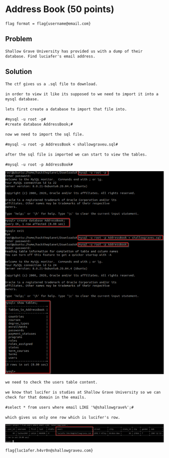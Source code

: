 # Address Book (50 points)

`flag format = flag{username@email.com}`

## Problem
```
Shallow Grave University has provided us with a dump of their database. Find luciafer's email address.
```

## Solution
```
The ctf gives us a .sql file to download.

in order to view it like its supposed to we need to import it into a mysql database.

lets first create a database to import that file into.

#mysql -u root -p#
#create database AddressBook;#

now we need to import the sql file.

#mysql -u root -p AddressBook < shallowgraveu.sql#

after the sql file is imported we can start to view the tables.

#mysql -u root -p AddressBook#
```
![alt text](https://raw.githubusercontent.com/ozzzozo/writeups/main/ctfs/hacktober/sql/AddressBook/0.png)
```
we need to check the users table content.

we know that lucifer is studies at Shallow Grave University so we can check for that domain in the emails.

#select * from users where email LIKE '%@shallowgrave%';#

which gives us only one row which is lucifer's row.
```
![alt text](https://raw.githubusercontent.com/ozzzozo/writeups/main/ctfs/hacktober/sql/AddressBook/1.png)
```
flag{luc1afer.h4vr0n@shallowgraveu.com}
```
